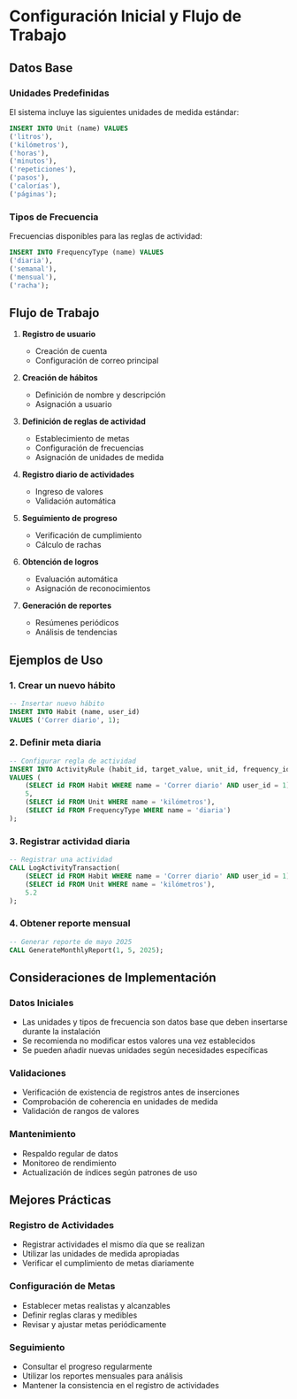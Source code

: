 # Configuración Inicial y Flujo de Trabajo

## Datos Base

### Unidades Predefinidas
El sistema incluye las siguientes unidades de medida estándar:
```sql
INSERT INTO Unit (name) VALUES
('litros'),
('kilómetros'),
('horas'),
('minutos'),
('repeticiones'),
('pasos'),
('calorías'),
('páginas');
```

### Tipos de Frecuencia
Frecuencias disponibles para las reglas de actividad:
```sql
INSERT INTO FrequencyType (name) VALUES
('diaria'),
('semanal'),
('mensual'),
('racha');
```

## Flujo de Trabajo

1. **Registro de usuario**
   - Creación de cuenta
   - Configuración de correo principal

2. **Creación de hábitos**
   - Definición de nombre y descripción
   - Asignación a usuario

3. **Definición de reglas de actividad**
   - Establecimiento de metas
   - Configuración de frecuencias
   - Asignación de unidades de medida

4. **Registro diario de actividades**
   - Ingreso de valores
   - Validación automática

5. **Seguimiento de progreso**
   - Verificación de cumplimiento
   - Cálculo de rachas

6. **Obtención de logros**
   - Evaluación automática
   - Asignación de reconocimientos

7. **Generación de reportes**
   - Resúmenes periódicos
   - Análisis de tendencias

## Ejemplos de Uso

### 1. Crear un nuevo hábito
```sql
-- Insertar nuevo hábito
INSERT INTO Habit (name, user_id) 
VALUES ('Correr diario', 1);
```

### 2. Definir meta diaria
```sql
-- Configurar regla de actividad
INSERT INTO ActivityRule (habit_id, target_value, unit_id, frequency_id)
VALUES (
    (SELECT id FROM Habit WHERE name = 'Correr diario' AND user_id = 1),
    5, 
    (SELECT id FROM Unit WHERE name = 'kilómetros'),
    (SELECT id FROM FrequencyType WHERE name = 'diaria')
);
```

### 3. Registrar actividad diaria
```sql
-- Registrar una actividad
CALL LogActivityTransaction(
    (SELECT id FROM Habit WHERE name = 'Correr diario' AND user_id = 1),
    (SELECT id FROM Unit WHERE name = 'kilómetros'),
    5.2
);
```

### 4. Obtener reporte mensual
```sql
-- Generar reporte de mayo 2025
CALL GenerateMonthlyReport(1, 5, 2025);
```

## Consideraciones de Implementación

### Datos Iniciales
- Las unidades y tipos de frecuencia son datos base que deben insertarse durante la instalación
- Se recomienda no modificar estos valores una vez establecidos
- Se pueden añadir nuevas unidades según necesidades específicas

### Validaciones
- Verificación de existencia de registros antes de inserciones
- Comprobación de coherencia en unidades de medida
- Validación de rangos de valores

### Mantenimiento
- Respaldo regular de datos
- Monitoreo de rendimiento
- Actualización de índices según patrones de uso

## Mejores Prácticas

### Registro de Actividades
- Registrar actividades el mismo día que se realizan
- Utilizar las unidades de medida apropiadas
- Verificar el cumplimiento de metas diariamente

### Configuración de Metas
- Establecer metas realistas y alcanzables
- Definir reglas claras y medibles
- Revisar y ajustar metas periódicamente

### Seguimiento
- Consultar el progreso regularmente
- Utilizar los reportes mensuales para análisis
- Mantener la consistencia en el registro de actividades 